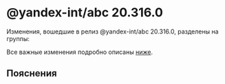 # @yandex-int/abc 20.316.0

<!-- ЧЕЛОВЕЧЕСКОЕ ВСТУПЛЕНИЕ -->

Изменения, вошедшие в релиз @yandex-int/abc 20.316.0, разделены на группы:

Все важные изменения подробно описаны [ниже](#Пояснения).

## Пояснения

